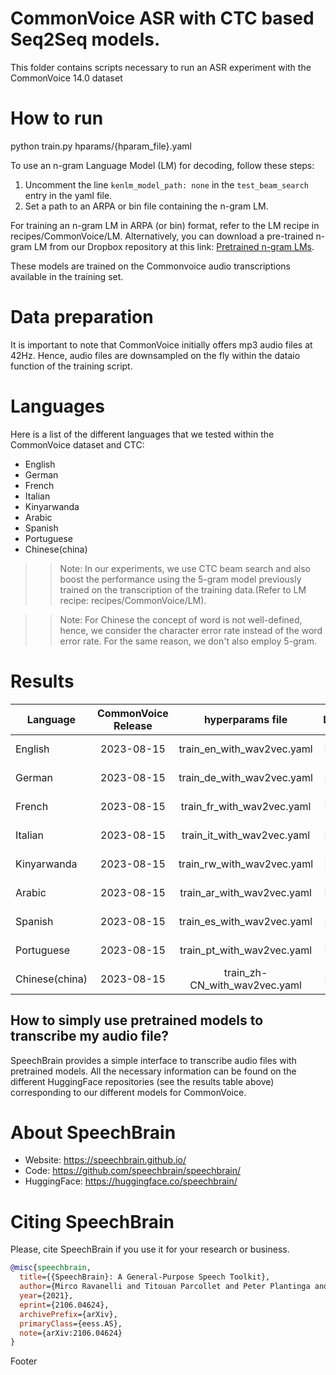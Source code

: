 # CommonVoice ASR with CTC based Seq2Seq models.
This folder contains scripts necessary to run an ASR experiment with the CommonVoice 14.0 dataset

# How to run
python train.py hparams/{hparam_file}.yaml

To use an n-gram Language Model (LM) for decoding, follow these steps:
1. Uncomment the line `kenlm_model_path: none` in the `test_beam_search` entry in the yaml file.
2. Set a path to an ARPA or bin file containing the n-gram LM.

For training an n-gram LM in ARPA (or bin) format, refer to the LM recipe in recipes/CommonVoice/LM.
Alternatively, you can download a pre-trained n-gram LM from our Dropbox repository at this link: [Pretrained n-gram LMs](https://www.dropbox.com/scl/fo/zw505t10kesqpvkt6m3tu/h?rlkey=6626h1h665tvlo1mtekop9rx5&dl=0).

These models are trained on the Commonvoice audio transcriptions available in the training set.

# Data preparation
It is important to note that CommonVoice initially offers mp3 audio files at 42Hz. Hence, audio files are downsampled on the fly within the dataio function of the training script.

# Languages
Here is a list of the different languages that we tested within the CommonVoice dataset and CTC:
- English
- German
- French
- Italian
- Kinyarwanda
- Arabic
- Spanish
- Portuguese
- Chinese(china)

>>Note:
>In our experiments,  we use CTC beam search and also boost the performance using the 5-gram model previously trained
on the transcription of the training data.(Refer to LM recipe: recipes/CommonVoice/LM).

>>Note:
> For Chinese the concept of word is not well-defined, hence, we consider the character error rate instead of the word error rate. For the same reason,  we don't also employ 5-gram.

# Results
| Language | CommonVoice Release | hyperparams file | LM | Val. CER | Val. WER | Test CER | Test WER | HuggingFace link | Model link | GPUs |
| ------------- |:-------------:|:---------------------------:| -----:| -----:| -----:| -----:| -----:| :-----------:| :-----------:| :-----------:|
| English | 2023-08-15 | train_en_with_wav2vec.yaml | No | 5.65 | 13.67 | 7.76 | 16.16 | [model](https://huggingface.co/speechbrain/asr-wav2vec2-commonvoice-14-en) | [model](https://www.dropbox.com/sh/ch10cnbhf1faz3w/AACdHFG65LC6582H0Tet_glTa?dl=0) | 1xV100 32GB |
| German | 2023-08-15 | train_de_with_wav2vec.yaml | No | 1.74 | 7.40 | 2.18 | 8.39 | [model](https://huggingface.co/speechbrain/asr-wav2vec2-commonvoice-14-de) | [model](https://www.dropbox.com/sh/dn7plq4wfsujsi1/AABS1kqB_uqLJVkg-bFkyPpVa?dl=0) | 1xV100 32GB |
| French | 2023-08-15 | train_fr_with_wav2vec.yaml | No | 2.59 | 8.47 | 3.36 | 9.71 | [model](https://huggingface.co/speechbrain/asr-wav2vec2-commonvoice-14-fr) | [model](https://www.dropbox.com/sh/0i7esfa8jp3rxpp/AAArdi8IuCRmob2WAS7lg6M4a?dl=0) | 1xV100 32GB |
| Italian | 2023-08-15 | train_it_with_wav2vec.yaml | No | 2.10 | 7.77 |  2.30 | 7.99 |[model](https://huggingface.co/speechbrain/asr-wav2vec2-commonvoice-14-it) | [model](https://www.dropbox.com/sh/hthxqzh5boq15rn/AACftSab_FM6EFWWPgHpKw82a?dl=0) | 1xV100 32GB |
| Kinyarwanda | 2023-08-15 | train_rw_with_wav2vec.yaml | No | 5.47 | 19.58 | 7.30 | 22.52 | [model](https://huggingface.co/speechbrain/asr-wav2vec2-commonvoice-14-rw) | [model](https://www.dropbox.com/sh/4iax0l4yfry37gn/AABuQ31JY-Sbyi1VlOJfV7haa?dl=0) | 1xV100 32GB |
| Arabic | 2023-08-15 | train_ar_with_wav2vec.yaml | No | 6.45 | 20.80 | 9.65 | 28.53 | [model](https://huggingface.co/speechbrain/asr-wav2vec2-commonvoice-14-ar) | [model](https://www.dropbox.com/sh/7tnuqqbr4vy96cc/AAA_5_R0RmqFIiyR0o1nVS4Ia?dl=0) | 1xV100 32GB |
| Spanish | 2023-08-15 | train_es_with_wav2vec.yaml | No | 3.36 | 12.61 | 3.67 | 12.67 | [model](https://huggingface.co/speechbrain/asr-wav2vec2-commonvoice-14-es) | [model](https://www.dropbox.com/sh/ejvzgl3d3g8g9su/AACYtbSWbDHvBr06lAb7A4mVa?dl=0) | 1xV100 32GB |
| Portuguese | 2023-08-15 | train_pt_with_wav2vec.yaml | No | 6.26 | 21.05 | 6.63 | 21.69 | [model](https://huggingface.co/speechbrain/asr-wav2vec2-commonvoice-14-pt) | [model](https://www.dropbox.com/sh/80wucrvijdvao2a/AAD6-SZ2_ZZXmlAjOTw6fVloa?dl=0) | 1xV100 32GB |
| Chinese(china) | 2023-08-15 | train_zh-CN_with_wav2vec.yaml | No | 25.03 | - | 23.17 | - | [model](https://huggingface.co/speechbrain/asr-wav2vec2-commonvoice-14-zh-CN) | [model](https://www.dropbox.com/sh/2bikr81vgufoglf/AABMpD0rLIaZBxjtwBHgrNpga?dl=0) | 1xV100 32GB |


## How to simply use pretrained models to transcribe my audio file?

SpeechBrain provides a simple interface to transcribe audio files with pretrained models. All the necessary information can be found on the different HuggingFace repositories (see the results table above) corresponding to our different models for CommonVoice.

# **About SpeechBrain**
- Website: https://speechbrain.github.io/
- Code: https://github.com/speechbrain/speechbrain/
- HuggingFace: https://huggingface.co/speechbrain/


# **Citing SpeechBrain**
Please, cite SpeechBrain if you use it for your research or business.

```bibtex
@misc{speechbrain,
  title={{SpeechBrain}: A General-Purpose Speech Toolkit},
  author={Mirco Ravanelli and Titouan Parcollet and Peter Plantinga and Aku Rouhe and Samuele Cornell and Loren Lugosch and Cem Subakan and Nauman Dawalatabad and Abdelwahab Heba and Jianyuan Zhong and Ju-Chieh Chou and Sung-Lin Yeh and Szu-Wei Fu and Chien-Feng Liao and Elena Rastorgueva and François Grondin and William Aris and Hwidong Na and Yan Gao and Renato De Mori and Yoshua Bengio},
  year={2021},
  eprint={2106.04624},
  archivePrefix={arXiv},
  primaryClass={eess.AS},
  note={arXiv:2106.04624}
}
```
Footer
